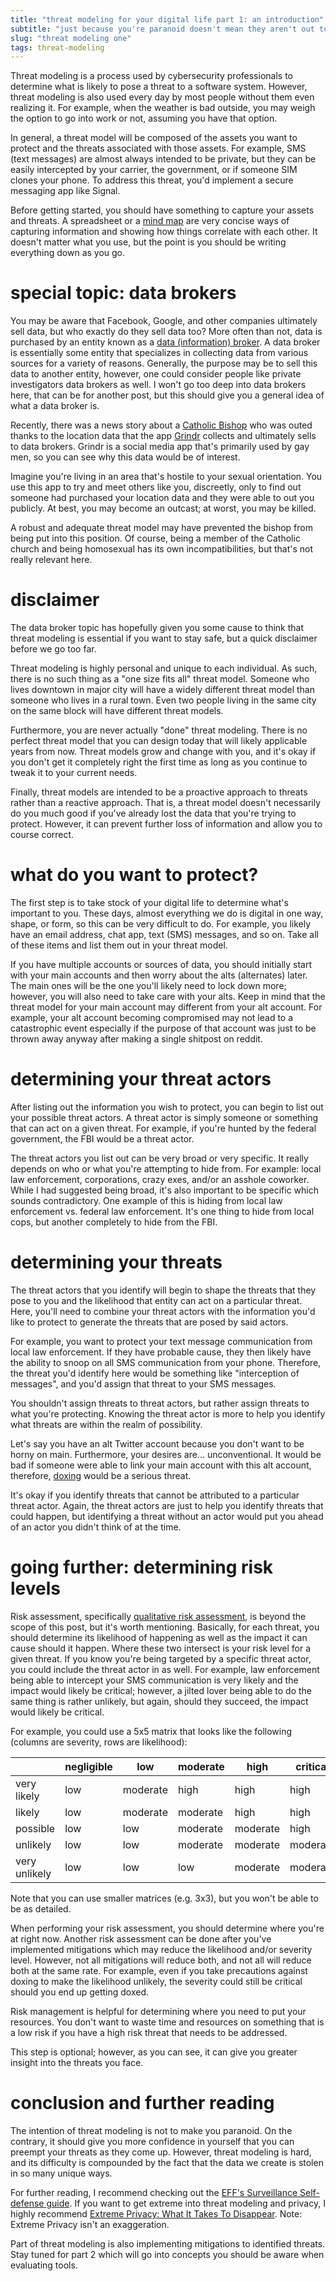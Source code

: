 ```yaml
---
title: "threat modeling for your digital life part 1: an introduction"
subtitle: "just because you're paranoid doesn't mean they aren't out to get you"
slug: "threat modeling one"
tags: threat-modeling 
---
```


Threat modeling is a process used by cybersecurity professionals to determine what is likely to pose a threat to a software system. However, threat modeling is also used every day by most people without them even realizing it. For example, when the weather is bad outside, you may weigh the option to go into work or not, assuming you have that option. 

In general, a threat model will be composed of the assets you want to protect and the threats associated with those assets. For example, SMS (text messages) are almost always intended to be private, but they can be easily intercepted by your carrier, the government, or if someone SIM clones your phone. To address this threat, you'd implement a secure messaging app like Signal.

Before getting started, you should have something to capture your assets and threats. A spreadsheet or a [mind map](https://en.wikipedia.org/wiki/Mind_map) are very concise ways of capturing information and showing how things correlate with each other. It doesn't matter what you use, but the point is you should be writing everything down as you go. 

# special topic: data brokers
You may be aware that Facebook, Google, and other companies ultimately sell data, but who exactly do they sell data too? More often than not, data is purchased by an entity known as a [data (information) broker](https://en.wikipedia.org/wiki/Information_broker). A data broker is essentially some entity that specializes in collecting data from various sources for a variety of reasons. Generally, the purpose may be to sell this data to another entity, however, one could consider people like private investigators data brokers as well. I won't go too deep into data brokers here, that can be for another post, but this should give you a general idea of what a data broker is.

Recently, there was a news story about a [Catholic Bishop](https://www.eff.org/deeplinks/2021/07/data-brokers-are-problem) who was outed thanks to the location data that the app [Grindr](https://en.wikipedia.org/wiki/Grindr) collects and ultimately sells to data brokers. Grindr is a social media app that's primarily used by gay men, so you can see why this data would be of interest.

Imagine you're living in an area that's hostile to your sexual orientation. You use this app to try and meet others like you, discreetly, only to find out someone had purchased your location data and they were able to out you publicly. At best, you may become an outcast; at worst, you may be killed. 

A robust and adequate threat model may have prevented the bishop from being put into this position. Of course, being a member of the Catholic church and being homosexual has its own incompatibilities, but that's not really relevant here.

# disclaimer
The data broker topic has hopefully given you some cause to think that threat modeling is essential if you want to stay safe, but a quick disclaimer before we go too far.

Threat modeling is highly personal and unique to each individual. As such, there is no such thing as a "one size fits all" threat model. Someone who lives downtown in major city will have a widely different threat model than someone who lives in a rural town. Even two people living in the same city on the same block will have different threat models. 

Furthermore, you are never actually "done" threat modeling. There is no perfect threat model that you can design today that will likely applicable years from now. Threat models grow and change with you, and it's okay if you don't get it completely right the first time as long as you continue to tweak it to your current needs.

Finally, threat models are intended to be a proactive approach to threats rather than a reactive approach. That is, a threat model doesn't necessarily do you much good if you've already lost the data that you're trying to protect. However, it can prevent further loss of information and allow you to course correct.

# what do you want to protect?
The first step is to take stock of your digital life to determine what's important to you. These days, almost everything we do is digital in one way, shape, or form, so this can be very difficult to do. For example, you likely have an email address, chat app, text (SMS) messages, and so on. Take all of these items and list them out in your threat model. 

If you have multiple accounts or sources of data, you should initially start with your main accounts and then worry about the alts (alternates) later. The main ones will be the one you'll likely need to lock down more; however, you will also need to take care with your alts. Keep in mind that the threat model for your main account may different from your alt account. For example, your alt account becoming compromised may not lead to a catastrophic event especially if the purpose of that account was just to be thrown away anyway after making a single shitpost on reddit.

# determining your threat actors
After listing out the information you wish to protect, you can begin to list out your possible threat actors. A threat actor is simply someone or something that can act on a given threat. For example, if you're hunted by the federal government, the FBI would be a threat actor.

The threat actors you list out can be very broad or very specific. It really depends on who or what you're attempting to hide from. For example: local law enforcement, corporations, crazy exes, and/or an asshole coworker. While I had suggested being broad, it's also important to be specific which sounds contradictory. One example of this is hiding from local law enforcement vs. federal law enforcement. It's one thing to hide from local cops, but another completely to hide from the FBI.

# determining your threats 
The threat actors that you identify will begin to shape the threats that they pose to you and the likelihood that entity can act on a particular threat. Here, you'll need to combine your threat actors with the information you'd like to protect to generate the threats that are posed by said actors.

For example, you want to protect your text message communication from local law enforcement. If they have probable cause, they then likely have the ability to snoop on all SMS communication from your phone. Therefore, the threat you'd identify here would be something like "interception of messages", and you'd assign that threat to your SMS messages.

You shouldn't assign threats to threat actors, but rather assign threats to what you're protecting. Knowing the threat actor is more to help you identify what threats are within the realm of possibility.

Let's say you have an alt Twitter account because you don't want to be horny on main. Furthermore, your desires are... unconventional. It would be bad if someone were able to link your main account with this alt account, therefore, [doxing](https://en.wikipedia.org/wiki/Doxing) would be a serious threat.

It's okay if you identify threats that cannot be attributed to a particular threat actor. Again, the threat actors are just to help you identify threats that could happen, but identifying a threat without an actor would put you ahead of an actor you didn't think of at the time. 

# going further: determining risk levels
Risk assessment, specifically [qualitative risk assessment](https://www.pmi.org/learning/library/qualitative-risk-assessment-cheaper-faster-3188), is beyond the scope of this post, but it's worth mentioning. Basically, for each threat, you should determine its likelihood of happening as well as the impact it can cause should it happen. Where these two intersect is your risk level for a given threat. If you know you're being targeted by a specific threat actor, you could include the threat actor in as well. For example, law enforcement being able to intercept your SMS communication is very likely and the impact would likely be critical; however, a jilted lover being able to do the same thing is rather unlikely, but again, should they succeed, the impact would likely be critical.

For example, you could use a 5x5 matrix that looks like the following (columns are severity, rows are likelihood):

|               | negligible | low      | moderate | high     | critical |
|---------------|------------|----------|----------|----------|----------|
| very likely   | low        | moderate | high     | high     | high     |
| likely        | low        | moderate | moderate | high     | high     |
| possible      | low        | low      | moderate | moderate | high     |
| unlikely      | low        | low      | moderate | moderate | moderate |
| very unlikely | low        | low      | low      | moderate | moderate |

Note that you can use smaller matrices (e.g. 3x3), but you won't be able to be as detailed.

When performing your risk assessment, you should determine where you're at right now. Another risk assessment can be done after you've implemented mitigations which may reduce the likelihood and/or severity level. However, not all mitigations will reduce both, and not all will reduce both at the same rate. For example, even if you take precautions against doxing to make the likelihood unlikely, the severity could still be critical should you end up getting doxed. 

Risk management is helpful for determining where you need to put your resources. You don't want to waste time and resources on something that is a low risk if you have a high risk threat that needs to be addressed.

This step is optional; however, as you can see, it can give you greater insight into the threats you face.

# conclusion and further reading 
The intention of threat modeling is not to make you paranoid. On the contrary, it should give you more confidence in yourself that you can preempt your threats as they come up. However, threat modeling is hard, and its difficulty is compounded by the fact that the data we create is stolen in so many unique ways.

For further reading, I recommend checking out the [EFF's Surveillance Self-defense guide](https://ssd.eff.org/). If you want to get extreme into threat modeling and privacy, I highly recommend [Extreme Privacy: What It Takes To Disappear](https://inteltechniques.com/book7.html). Note: Extreme Privacy isn't an exaggeration.

Part of threat modeling is also implementing mitigations to identified threats. Stay tuned for part 2 which will go into concepts you should be aware when evaluating tools.


